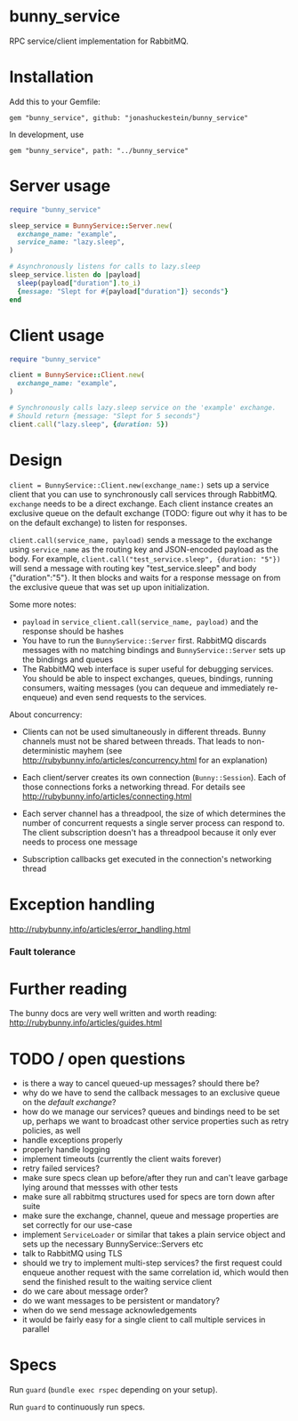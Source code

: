 # bunny_service

RPC service/client implementation for RabbitMQ.

# Installation

Add this to your Gemfile:

```
gem "bunny_service", github: "jonashuckestein/bunny_service"
```

In development, use 

```
gem "bunny_service", path: "../bunny_service"
```

# Server usage
```ruby
require "bunny_service"

sleep_service = BunnyService::Server.new(
  exchange_name: "example",
  service_name: "lazy.sleep",
)

# Asynchronously listens for calls to lazy.sleep
sleep_service.listen do |payload|
  sleep(payload["duration"].to_i)
  {message: "Slept for #{payload["duration"]} seconds"}  
end

```

# Client usage

```ruby
require "bunny_service"

client = BunnyService::Client.new(
  exchange_name: "example",
)

# Synchronously calls lazy.sleep service on the 'example' exchange.
# Should return {message: "Slept for 5 seconds"}
client.call("lazy.sleep", {duration: 5})

```

# Design
`client = BunnyService::Client.new(exchange_name:)` sets up a service client that you can use to synchronously call services through RabbitMQ. 
`exchange` needs to be a direct exchange. Each client instance creates an exclusive queue on the default exchange (TODO: figure out why it has to be on the default exchange) to listen for responses.

`client.call(service_name, payload)` sends a message to the exchange using `service_name` as the routing key and JSON-encoded payload as the body. For example,  `client.call("test_service.sleep", {duration: "5"})` will send a message with routing key "test_service.sleep" and body {"duration":"5"}. It then blocks and waits for a response message on from the exclusive queue that was set up upon initialization.

Some more notes:

  - `payload` in `service_client.call(service_name, payload)` and the response should be hashes
  - You have to run the `BunnyService::Server` first. RabbitMQ discards messages with no matching bindings and `BunnyService::Server` sets up the bindings and queues 
  - The RabbitMQ web interface is super useful for debugging services. You should be able to inspect exchanges, queues, bindings, running consumers, waiting messages (you can dequeue and immediately re-enqueue) and even send requests to the services.

About concurrency:

 - Clients can not be used simultaneously in different threads. Bunny channels must not be shared between threads. That leads to non-deterministic mayhem (see http://rubybunny.info/articles/concurrency.html for an explanation)

 - Each client/server creates its own connection (`Bunny::Session`). Each of those connections forks a networking thread. For details see http://rubybunny.info/articles/connecting.html

 - Each server channel has a threadpool, the size of which determines the number of concurrent requests a single server process can respond to. The client subscription doesn't has a threadpool because it only ever needs to process one message

- Subscription callbacks get executed in the connection's networking thread


# Exception handling

http://rubybunny.info/articles/error_handling.html

### Fault tolerance


# Further reading

The bunny docs are very well written and worth reading: http://rubybunny.info/articles/guides.html

# TODO / open questions

 - is there a way to cancel queued-up messages? should there be?
 - why do we have to send the callback messages to an exclusive queue on the _default exchange_?
 - how do we manage our services? queues and bindings need to be set up, perhaps we want to broadcast other service properties such as retry policies, as well
 - handle exceptions properly
 - properly handle logging
 - implement timeouts (currently the client waits forever)
 - retry failed services?
 - make sure specs clean up before/after they run and can't leave garbage lying around that messses with other tests
 - make sure all rabbitmq structures used for specs are torn down after suite
 - make sure the exchange, channel, queue and message properties are set correctly for our use-case
 - implement `ServiceLoader` or similar that takes a plain service object and sets up the necessary BunnyService::Servers etc
 - talk to RabbitMQ using TLS
 - should we try to implement multi-step services? the first request could enqueue another request with the same correlation id, which would then send the finished result to the waiting service client
 - do we care about message order?
 - do we want messages to be persistent or mandatory?
 - when do we send message acknowledgements
 - it would be fairly easy for a single client to call multiple services in parallel


# Specs
Run `guard` (`bundle exec rspec` depending on your setup).

Run `guard` to continuously run specs.
